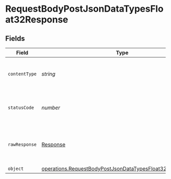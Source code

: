 # RequestBodyPostJsonDataTypesFloat32Response


## Fields

| Field                                                                                                                                           | Type                                                                                                                                            | Required                                                                                                                                        | Description                                                                                                                                     |
| ----------------------------------------------------------------------------------------------------------------------------------------------- | ----------------------------------------------------------------------------------------------------------------------------------------------- | ----------------------------------------------------------------------------------------------------------------------------------------------- | ----------------------------------------------------------------------------------------------------------------------------------------------- |
| `contentType`                                                                                                                                   | *string*                                                                                                                                        | :heavy_check_mark:                                                                                                                              | HTTP response content type for this operation                                                                                                   |
| `statusCode`                                                                                                                                    | *number*                                                                                                                                        | :heavy_check_mark:                                                                                                                              | HTTP response status code for this operation                                                                                                    |
| `rawResponse`                                                                                                                                   | [Response](https://developer.mozilla.org/en-US/docs/Web/API/Response)                                                                           | :heavy_check_mark:                                                                                                                              | Raw HTTP response; suitable for custom response parsing                                                                                         |
| `object`                                                                                                                                        | [operations.RequestBodyPostJsonDataTypesFloat32ResponseBody](../../../sdk/models/operations/requestbodypostjsondatatypesfloat32responsebody.md) | :heavy_minus_sign:                                                                                                                              | OK                                                                                                                                              |